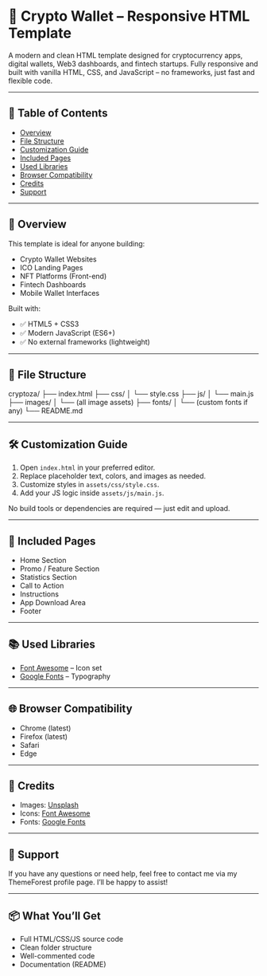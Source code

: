 # 💸 Crypto Wallet – Responsive HTML Template

A modern and clean HTML template designed for cryptocurrency apps, digital wallets, Web3 dashboards, and fintech startups. Fully responsive and built with vanilla HTML, CSS, and JavaScript – no frameworks, just fast and flexible code.

---

## 📄 Table of Contents

- [Overview](#overview)
- [File Structure](#file-structure)
- [Customization Guide](#customization-guide)
- [Included Pages](#included-pages)
- [Used Libraries](#used-libraries)
- [Browser Compatibility](#browser-compatibility)
- [Credits](#credits)
- [Support](#support)

---

## 📌 Overview

This template is ideal for anyone building:

- Crypto Wallet Websites
- ICO Landing Pages
- NFT Platforms (Front-end)
- Fintech Dashboards
- Mobile Wallet Interfaces

Built with:

- ✅ HTML5 + CSS3
- ✅ Modern JavaScript (ES6+)
- ✅ No external frameworks (lightweight)

---

## 📂 File Structure

cryptoza/
├── index.html
├── css/
│ └── style.css
├── js/
│ └── main.js
├── images/
│ └── (all image assets)
├── fonts/
│ └── (custom fonts if any)
└── README.md

---

## 🛠️ Customization Guide

1. Open `index.html` in your preferred editor.
2. Replace placeholder text, colors, and images as needed.
3. Customize styles in `assets/css/style.css`.
4. Add your JS logic inside `assets/js/main.js`.

No build tools or dependencies are required — just edit and upload.

---

## 📃 Included Pages

- Home Section
- Promo / Feature Section
- Statistics Section
- Call to Action
- Instructions
- App Download Area
- Footer

---

## 📚 Used Libraries

- [Font Awesome](https://fontawesome.com) – Icon set
- [Google Fonts](https://fonts.google.com) – Typography

---

## 🌐 Browser Compatibility

- Chrome (latest)
- Firefox (latest)
- Safari
- Edge

---

## 🙏 Credits

- Images: [Unsplash](https://unsplash.com)
- Icons: [Font Awesome](https://fontawesome.com)
- Fonts: [Google Fonts](https://fonts.google.com)

---

## 📩 Support

If you have any questions or need help, feel free to contact me via my ThemeForest profile page. I’ll be happy to assist!

---

## 📦 What You’ll Get

- Full HTML/CSS/JS source code
- Clean folder structure
- Well-commented code
- Documentation (README)
